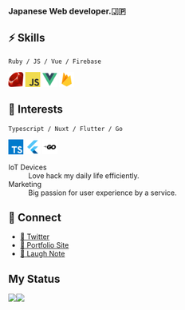 ### Japanese Web developer.🇯🇵  



## ⚡ Skills

```
Ruby / JS / Vue / Firebase
```
<img src="https://raw.githubusercontent.com/github/explore/80688e429a7d4ef2fca1e82350fe8e3517d3494d/topics/ruby/ruby.png" width="30px">  
<img src="https://raw.githubusercontent.com/github/explore/80688e429a7d4ef2fca1e82350fe8e3517d3494d/topics/javascript/javascript.png" width="30px">  
<img src="https://raw.githubusercontent.com/github/explore/80688e429a7d4ef2fca1e82350fe8e3517d3494d/topics/vue/vue.png" width="30px">  
<img src="https://raw.githubusercontent.com/github/explore/80688e429a7d4ef2fca1e82350fe8e3517d3494d/topics/firebase/firebase.png" width="30px">


## 🤔 Interests

```
Typescript / Nuxt / Flutter / Go
```
<img src="https://raw.githubusercontent.com/github/explore/80688e429a7d4ef2fca1e82350fe8e3517d3494d/topics/typescript/typescript.png" width="30px">  
<img src="https://raw.githubusercontent.com/github/explore/80688e429a7d4ef2fca1e82350fe8e3517d3494d/topics/flutter/flutter.png" width="30px">  
<img src="https://raw.githubusercontent.com/github/explore/80688e429a7d4ef2fca1e82350fe8e3517d3494d/topics/go/go.png" width="30px">

<dl>
  <dt>IoT Devices</dt>
  <dd>Love hack my daily life efficiently.</dd>
  <dt>Marketing</dt>
  <dd>Big passion for user experience by a service.</dd>
</dl>

## 💬 Connect

- [🌱 Twitter](https://twitter.com/1026NT)
- [💬 Portfolio Site](https://naruhiro-portfolio.firebaseapp.com/)
- [📝 Laugh Note](https://note.com/naru_note)

## My Status

<a href="https://github.com/anuraghazra/github-readme-stats">
  <img align="left" src="https://github-readme-stats.vercel.app/api/top-langs/?username=naru20181117&theme=gruvbox" />
</a>
<a href="https://github.com/anuraghazra/github-readme-stats">
  <img align="left" src="https://github-readme-stats.vercel.app/api?username=naru20181117&theme=gruvbox&count_private=true&show_icons=true" />
</a>     
